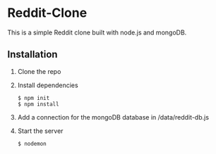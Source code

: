 # Reddit-Clone

This is a simple Reddit clone built with node.js and mongoDB.

## Installation

1. Clone the repo

2. Install dependencies
    ```
    $ npm init
    $ npm install
    ```
3. Add a connection for the mongoDB database in /data/reddit-db.js

4. Start the server
    
    ```bash
    $ nodemon
    ```